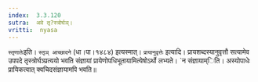 ```yaml
---
index:  3.3.120
sutra:  अवे तृ?स्त्रोर्घञ्।
vritti:  nyasa
---
```


`स्तृणातेः`इति। `स्तृञ् आच्छादने` (धा।पा।१४८४) इत्यस्मात्। `प्रायानुवृत्तेः` इत्यादि। प्रायशब्दस्यानुवृत्तौ सत्यामेव उपपदे तृस्त्रोर्घञ्प्रत्ययो भवति संज्ञायां प्रायेणोपधिभूतायामित्येषोऽर्थो लभ्यते। `न संज्ञायाम्िति। अस्योपाधेः प्रायिकत्वात् क्वचिदसंज्ञायामपि भवति॥
